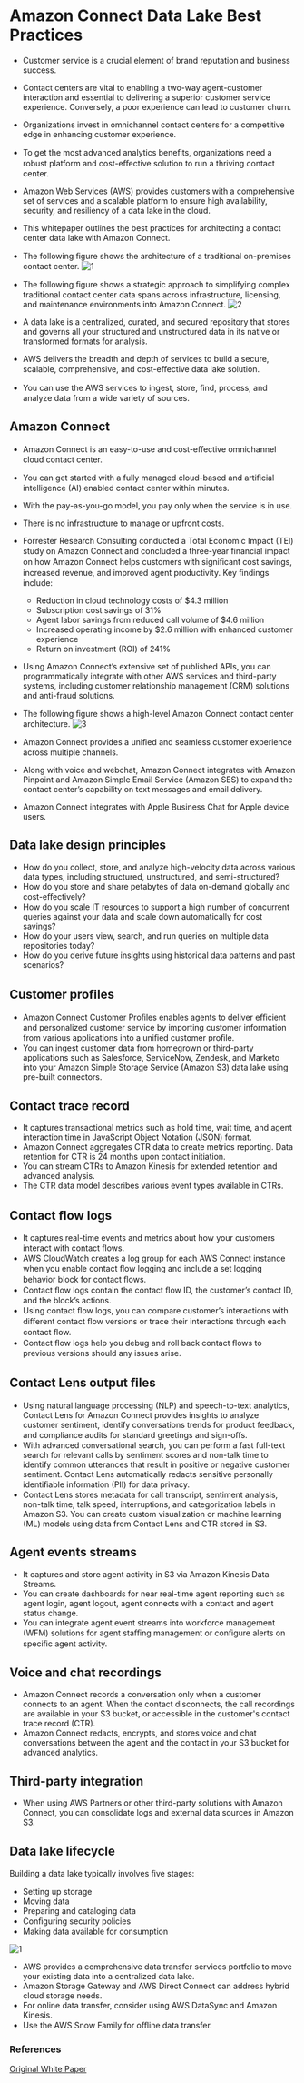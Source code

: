 # Amazon Connect Data Lake Best Practices

- Customer service is a crucial element of brand reputation and business success. 
- Contact centers are vital to enabling a two-way agent-customer interaction and essential to delivering a superior customer service experience. Conversely, a poor experience can lead to customer churn. 
- Organizations invest in omnichannel contact centers for a competitive edge in enhancing customer experience.
- To get the most advanced analytics beneﬁts, organizations need a robust platform and cost-eﬀective solution to run a thriving contact center. 
- Amazon Web Services (AWS) provides customers with a comprehensive set of services and a scalable platform to ensure high availability, security, and resiliency of a data lake in the cloud.
- This whitepaper outlines the best practices for architecting a contact center data lake with Amazon Connect.

- The following ﬁgure shows the architecture of a traditional on-premises contact center.
![1](https://user-images.githubusercontent.com/23625821/127283202-dc879ae4-33b2-4bdb-97a6-6a3435f90c7d.png)

- The following ﬁgure shows a strategic approach to simplifying complex traditional contact center data spans across infrastructure, licensing, and maintenance environments into Amazon Connect.
![2](https://user-images.githubusercontent.com/23625821/127283239-4a78f25a-774a-4c98-8949-254a5e27a5af.png)

- A data lake is a centralized, curated, and secured repository that stores and governs all your structured and unstructured data in its native or transformed formats for analysis.
- AWS delivers the breadth and depth of services to build a secure, scalable, comprehensive, and cost-eﬀective data lake solution.
-  You can use the AWS services to ingest, store, ﬁnd, process, and analyze data from a wide variety of sources.

## Amazon Connect
- Amazon Connect is an easy-to-use and cost-eﬀective omnichannel cloud contact center.
- You can get started with a fully managed cloud-based and artiﬁcial intelligence (AI) enabled contact center within minutes.
- With the pay-as-you-go model, you pay only when the service is in use.
- There is no infrastructure to manage or upfront costs.

- Forrester Research Consulting conducted a Total Economic Impact (TEI) study on Amazon Connect and concluded a three-year ﬁnancial impact on how Amazon Connect helps customers with signiﬁcant cost savings, increased revenue, and improved agent productivity. Key ﬁndings include:
  
  - Reduction in cloud technology costs of $4.3 million
  - Subscription cost savings of 31%
  - Agent labor savings from reduced call volume of $4.6 million
  - Increased operating income by $2.6 million with enhanced customer experience
  - Return on investment (ROI) of 241%

- Using Amazon Connect’s extensive set of published APIs, you can programmatically integrate with other AWS services and third-party systems, including customer relationship management (CRM) solutions and anti-fraud solutions. 

- The following ﬁgure shows a high-level Amazon Connect contact center architecture.
![3](https://user-images.githubusercontent.com/23625821/127284304-c4ecad5a-83f0-47a3-8000-dd8fe37ec640.png)


-  Amazon Connect provides a uniﬁed and seamless customer experience across multiple channels.
-  Along with voice and webchat, Amazon Connect integrates with Amazon Pinpoint and Amazon Simple Email Service (Amazon SES) to expand the contact center’s capability on text messages and email delivery.
-  Amazon Connect integrates with Apple Business Chat for Apple device users.

## Data lake design principles 
- How do you collect, store, and analyze high-velocity data across various data types, including structured, unstructured, and semi-structured?
- How do you store and share petabytes of data on-demand globally and cost-eﬀectively?
- How do you scale IT resources to support a high number of concurrent queries against your data and scale down automatically for cost savings?
- How do your users view, search, and run queries on multiple data repositories today?
- How do you derive future insights using historical data patterns and past scenarios?

## Customer proﬁles
- Amazon Connect Customer Proﬁles enables agents to deliver eﬃcient and personalized customer service by importing customer information from various applications into a uniﬁed customer proﬁle.
- You can ingest customer data from homegrown or third-party applications such as Salesforce, ServiceNow, Zendesk, and Marketo into your Amazon Simple Storage Service (Amazon S3) data lake using pre-built connectors. 

## Contact trace record
- It captures transactional metrics such as hold time, wait time, and agent interaction time in JavaScript Object Notation (JSON) format.
- Amazon Connect aggregates CTR data to create metrics reporting. Data retention for CTR is 24 months upon contact initiation.
- You can stream CTRs to Amazon Kinesis for extended retention and advanced analysis.
- The CTR data model describes various event types available in CTRs.

## Contact ﬂow logs
- It captures real-time events and metrics about how your customers interact with contact ﬂows.
- AWS CloudWatch creates a log group for each AWS Connect instance when you enable contact ﬂow logging and include a set logging behavior block for contact ﬂows.
- Contact ﬂow logs contain the contact ﬂow ID, the customer’s contact ID, and the block’s actions.
- Using contact ﬂow logs, you can compare customer’s interactions with diﬀerent contact ﬂow versions or trace their interactions through each contact ﬂow. 
- Contact ﬂow logs help you debug and roll back contact ﬂows to previous versions should any issues arise.

## Contact Lens output ﬁles
- Using natural language processing (NLP) and speech-to-text analytics, Contact Lens for Amazon Connect provides insights to analyze customer sentiment, identify conversations trends for product feedback, and compliance audits for standard greetings and sign-oﬀs.
- With advanced conversational search, you can perform a fast full-text search for relevant calls by sentiment scores and non-talk time to identify common utterances that result in positive or negative customer sentiment. Contact Lens automatically redacts sensitive personally identiﬁable information (PII) for data privacy.
- Contact Lens stores metadata for call transcript, sentiment analysis, non-talk time, talk speed, interruptions, and categorization labels in Amazon S3. You can create custom visualization or machine learning (ML) models using data from Contact Lens and CTR stored in S3.

## Agent events streams
- It captures and store agent activity in S3 via Amazon Kinesis Data Streams. 
- You can create dashboards for near real-time agent reporting such as agent login, agent logout, agent connects with a contact and agent status change.
- You can integrate agent event streams into workforce management (WFM) solutions for agent staﬃng management or conﬁgure alerts on speciﬁc agent activity.

## Voice and chat recordings
- Amazon Connect records a conversation only when a customer connects to an agent. When the contact disconnects, the call recordings are available in your S3 bucket, or accessible in the customer's contact trace record (CTR).
- Amazon Connect redacts, encrypts, and stores voice and chat conversations between the agent and the contact in your S3 bucket for advanced analytics.

## Third-party integration
- When using AWS Partners or other third-party solutions with Amazon Connect, you can consolidate logs and external data sources in Amazon S3.

## Data lake lifecycle

Building a data lake typically involves ﬁve stages:
 - Setting up storage
 - Moving data
 - Preparing and cataloging data
 - Conﬁguring security policies
 - Making data available for consumption

![1](https://user-images.githubusercontent.com/23625821/127730043-119f55b3-aadf-40ff-bc75-10beebd7507d.png)

- AWS provides a comprehensive data transfer services portfolio to move your existing data into a centralized data lake. 
- Amazon Storage Gateway and AWS Direct Connect can address hybrid cloud storage needs. 
- For online data transfer, consider using AWS DataSync and Amazon Kinesis.
- Use the AWS Snow Family for oﬄine data transfer.



### References

<a href="https://docs.aws.amazon.com/whitepapers/latest/amazon-connect-data-lake-best-practices/amazon-connect-data-lake-best-practices.pdf#amazon-connect-data-lake-best-practices"> Original White Paper </a>

